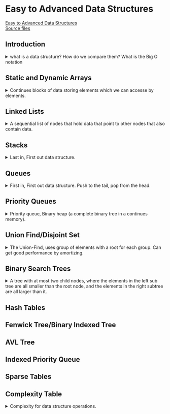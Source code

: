 <!--
ignore these words in spell check for this file
// cSpell:ignore nlex heapify Kruskal Treap inorder
-->

# Easy to Advanced Data Structures

[Easy to Advanced Data Structures](https://www.udemy.com/course/introduction-to-data-structures/) \
[Source files](https://github.com/williamfiset/Algorithms)

## Introduction

<details>
<summary>
what is a data structure? How do we compare them? What is the Big O notation
</summary>

> - A data structure is a way of organizing data so that it can be used effectively
> - they are essential ingratiates in creating fast and powerfull algorithms
> - they help to manage and organize data
> - they make code cleaner and easier to understand

**ADT** - abstract data type:\
an abstraction of a data structure that only provides the interface that a concrete data structure must uphold. it defines how the data structure should behave and what methods it has, but not how.

| Abstraction (**ADT**) | Implementation (**DS**)                                       |
| --------------------- | ------------------------------------------------------------- |
| List                  | Dynamic array, linked List                                    |
| Queue                 | Linked list based queue, Array based queue, stack based queue |
| Map                   | Tree map, Hash map, Hash table                                |
| Vehicle               | Golf cart, Bicycle, smart car                                 |

#### Understanding Space-Time Complexity

when we compare data structures as programmers, we ask ourselves

> - "how mush **time** does this algorithm need to finish?"
> - "how much **space** does this algorithm need to finish?"

the standard notations we use is the BIG O notations.\
there is also big theta notation, but it's less important

> "Big-O Notation gives an upper bound of the complexity in the **worst** case, helping to quantify performance as the input size becomes **arbitrarily large**"

for example, in the linked list, the worst case for search is when the searched element is in the end of the list, so the complexity is linear. same for space. we only care about arbitrary large input, the rest is meaningless in theory, so factors, constants and such are ignored.

these are the common complexcities, n being the input size.

| Complexicy        | Notation     | Notes         |
| ----------------- | ------------ | ------------- |
| Constant          | O(1)         |               |
| Logarithmic       | O(log(n))    | binary search |
| Linear            | O(n)         |               |
| Liner-logarithmic | O(n log (n)) | merge sort    |
| Quadric           | O(n^2)       |               |
| Cubic             | O(n^3)       |               |
| Exponential       | O(b^n), b>1  |               |
| Factorial         | O(n!)        |               |

> "Let _f_ be a function that describes the running time of a particular algorithm for an input size _n_"

we only care about the highest exponenet size, we can ignore constants, either for additions or multiplications, in theory, it doesn't matter, because the higher order power (term) will be dominant.

$
f(n) = 7log(n)^3 + 15n^2 +2n^3 +8 \\
O(f(n))= O(n^3)
$

examples of constants time running algorithms, linear time, quadric time. logarithmic time (binary search),

- finding all subsets of a set - O(n^2)
- finding all permutations of a string -O(n!)
- sorting with mergesort - O(n log(n))
- Iterating over all the cells in a matrix with n rows and m columns -O(n\*m)

</details>

## Static and Dynamic Arrays

<details>
<summary>
Continues blocks of data storing elements which we can accesse by elements.
</summary>

The array is probably the most used data structure.

> "A static array is a fixed length container containing n elements indexable from the range \[0,n-1]"

indexable mean that each slot/index (element) can be referenced with a number. static arrays are contentious slice of memory,all the elements are adjacent.

> - Used for storing and accessing sequentail data
> - Temporarily storing objects
> - Used by IO routines as buffer
> - Lookup tables and inverse lookup tables
> - Can be used to return multiple values from a function
> - Used in dynamic programming to cache answer to subproblems

access time is constant, because they are indexable. searching is linear time (we might need to traverse everyting), we can't insert /append or delete from static arrays. in dynamic arrayes, insertion and deletion is linear (we might need to shift everything), appending is constant time (assuming their is space available).

elements in array are postion based, and we use zero base indexing. elements can be iterated over, we usually use the square brackets notation "\[index]" to denote indexing. using a negative index or an index n or larger, we should get an out of bounds exception.

dynamic arrays are also indexed, but they also offer mechanics for growing and shrinking in size, we can add elements (to the end) or insert them(at any postion), and even remove them (requires reordering the array, or even shrinking it).

wc can implement a dynamic array with an underlying static array, when we need to add more elements, we create a new static array and copy all elements.

java source code implementation. the only intersting part is the implementation of the iterator.

</details>

## Linked Lists

<details>
<summary>
A sequential list of nodes that hold data that point to other nodes that also contain data.
</summary>

Each node contains data and a reference to the next node, the last node has a reference to null. used for separate chaining in hash tables and when implementing graphs.

terminology:

- head - the first node in a linked list
- tail - the last node in a linked list
- pointer - also called reference, tells us who the next node is
- node - a structure containing both the data and the pointer to the next node

A doubly linked list holds an additional pointer to the previous node, it makes traversal easier (going backwards is possible), but requires more space. doubly linked list also keep the tail exposed, so we can traverse it backwards, and removing nodes can be done in a constant time.

inserting - travel until we find where we want to insert the next node, stich it together.

```
inserted = new NODE(value)
inserted->next = current->next
current->next = inserted;
```

doubly linked list is similar, but with a lot more stiching to be done (we can't forget the 'previous' pointer)

```
inserted = new NODE(value)
inserted->next = current->next
inserted->prev = current
current->next = inserted;
inserted->next->prev = inserted
```

removing elements from a singly linked list, we can either use two pointers, with one lagging behind, so when the first pointer matches the node to remove, we can stich the nodes together, we can also use a trick that we use one travesal pointer, and when we find the element to remove, we swap the contents with the content of the next node and then we can safely remove the next on.

```
currentNode;
nodeBefore;
nodeBefore->next = curretNode->next;
delete currentNode;
```

removing a node from a doubly linked list is easier, once we find the node, we simply stich the previous and the next nodes together.

```
currentNode->prev->next = currentNode->next;
currentNode->next->prev = currentNode->prev;
delete currentNode;
```

in singly linked list, we can't elements from the tail easily, we need to reach it each time. in a doubly linked list we can always get the previous element so we can fix the tail.

java source code implementation. uses a NODE\<T> class. size is stored (not calculated). edge cases are removing when there is only one element. removing nodes by index (possible, just usually not exposed), another iterator implementation

</details>

## Stacks

<details>
<summary>
Last in, First out data structure.
</summary>

LIFO - last in, first out. push, pop, and peek.

> "one ended linear data structure which models a real world stack by having two primary operations, namely **push** and **pop**."

stacks are used in text editors, to undo operations, to keep track of matching brackets, used in programming to model recursion, using Depth First Search (DFS) on a graph.

getting the size is O(1), searching is O(N), because we need to pop all elements, and then push them back.

Example of using a stack to match brackets:\
every left bracket we find, we push to the stack, for a right brackets, we check if the stack not empty, and we check the top of the stack, if the top of the stack is the same type of the incoming bracket, we pop and continue. if they don't match then there is a problem, no need to check anymore. in the end we check that the stack is empty at the end of the operation.

Tower of Hanoi:\
moving elemens from stacks with constraints.

Stacks are usually implemented with arrays, linked list or double linked list. we have a head, and each time we add an element, we add it before the head, and it becomes the new head. popping an element is removing the head and setting the head to what is wasp pointing to. if we use an array then we keep track of the index of the last added element.

java source code implementation. uses a doubly linked list, nothing intresting.

</details>

## Queues

<details>
<summary>
First in, First out data structure. Push to the tail, pop from the head.
</summary>

FIFO - First in, first out.

> "Linear data structure which models a real world queues by having two primary operations, namely **enqueue** and **dequeue**."

we can enqueue (push element to the back), or dequeue (remove from front). terminology can be inconsistent, "enqueuing = adding = offering - pushing to the back", while "dequeue = polling = pop front = removing".

we always have a front and a back back end.

queues are used to model Breadth First Search (BFS) graph traversal, to keep track of a limited number of elements, to manage requests in order.

### Breadth First Search (BFS)

we have a graph, for every element, we (enqueue) push all the connections of the node into the queue, and then search from the front element (dequeue it) and repeat this until the queue is empty. in this pseudo code we modify the elements.

```pseudo
Let Q be a Queue
Q.enqueue(starting_model)
starting_node.visited = true
While Q is not Empty Do:
    node = Q.dequeue()
    For neighbor in neighbors(node):
        If neighbor as not been visited:
            neighbot.visited = true;
            Q.enqueue(neighbor)
```

### Implementations

We can implement queues with arrays (circular buffer?), or with linked lists. for a singly linked list, we add(enqueue) at the tail (back), and we pop (dequeue) from the head, each time we move the head forward.

java source code implementation. uses a doubly linked list, nothing intresting.

</details>

## Priority Queues

<details>
<summary>
Priority queue, Binary heap (a complete binary tree in a continues memory).
</summary>

Priority queues and heaps. Min and Max priority queues, binary heaps (sinking and swimming, sift down and sift up, bubble up and bubble down).

> "An ADT that operates similarly to a regular queue, except that **each elements has a certain priority**. The priority of the elements in the priority queue determines the order in which elements are removed from it"
>
> Priority queues can only hold elements that are comparable (support ordering, usually the 'less than' operator).

example with numbers, taking the smallest number.

we implement this ADT with a **heap**.

> - "A heap is a **tree** based DS that satisfies the **heap invariant** (the heap property): If A is a parent node of B then A is ordered with respect to B for all nodes A, B in the heap."
> - this means that the value of the parent node is always at the same relation to all of it's child nodes.
> - in a max heap, the parent node is always larger than than the child nodes, and in a min heap, always smaller. there is no defined relation between sibling nodes.

the heap helps us implement the priority queue. heaps aren't necessarily binary, they must be trees (can't contain cycles).

Priority queues usages:

- certain implementations of Dijkstras's shortest path algorithm.
- anytime we dynamically use 'get next best' or 'next worst'.
- Huffman encoding (lossless data compression).
- Best First Search algorithms such as **A\***.
- Minimum Spanning Tree algorithms/

complexity:

- construction is O(n) - from linear array, basis for heap sort.
- polling is O(log(n)) - take the root, might require reordering the heap to maintain the heap invariant.
- peeking is O(1) - without removing.
- adding is O(log(n)) - might need to reshuffle the heap.
- naive removing O(n)
- advanced removing (with hash table) O(log(n))
- naive contains O(n)
- advance contains (with has table) O(1)

as we can see, we can use a hash table to optmize some methods. this will be covered later.

### Turning Min Priority queue into a max Priority queue

most libraries provide just one of these two, either a max or a min priority queue. if we want the other, we need to make it ourselves. one way to hack this is to provide the comparable function and negate it. the other way is to negate the numbers before inserting them and when removing them. this works for signed numbers, not so much for classes or unsigned numbers.\
for strings, suppose we have compartoar _lex_,and it' negation _nlex_, s1 and s2 are strings, to get nlex we simply negate the value of lex (multiplying by -1).

### Inserting elements to binary heap

we use binary heaps for priority queues because it usually gives the best time complexity (better than linked list). There are many types of heaps(binary, fibonacci, binomial, pairing...).

> - "A binary is a binary tree that supports the heap in variant. in a binary tree, every node has exactly two children".
> - even leafs have exactly two children, its just that those children are null.
> - "A complete binary tree is a tree in which at every level, except possibly the last, is completely filled and all the nodes are as far left as possbile"

a canonical way of representing the complete tree haps is with an array. this gives us fast operations, as long as we maintain the structure of the complete binary tree.

- level 0 : index 0 (1)
- level 1 : index 1,2 (2)
- level 2 : index 3,4,5,6 (4)
- level 3 : index 7,8,9,10,11,12,13,14 (8)

> "let i be the parent node index:
>
> - left child index: 2i +1
> - right child index: 2i + 2
>
> (assuming zero based)"

- level 0 : 0 -> \[1,2]
- level 1 : 1 -> \[3,4], 2 -> \[5,6]
- level 2 : index 3 -> \[7,8], 4 -> \[9,10], 5 -> \[11,12], 6 -> \[13,14]

when we add nodes, we should manitain the heap invariants, we always add the new element at the lowest, first empty position, and from there we start bubbling up if needed. if the element is larger than parent, swap with parent, contniue to do so until we no longer violate the heap invariant.

### Removing elements from binary heap

removing the root is called polling, we don't need to search for the index, it's always the top element at index 0. to remove the root, we swap it with the last element index, remove the last element (which contained the previous root). and now that we are violating the heap invariant, we start bubbling down. we look at the children and swap with the smallest (prefring the left node), continue doing so.\
if we want to remove an element which isn't the root, we first search for it in the tree (linear search), we swap it with the last node, and do a bubble up again.\
we always work with swapping the last element and then bubbling up and down.

- polling is O(log(n)) - we know where the root is, and we do one operations per tree level.
- removing is O(n), we first search for the element, and then we perform the bubbling operations from that point.
- there is actually a better way to remove element.
  > "The inefficiency of the removal algorithm comes from the fact that we have to perform a linear search to find out where the an element is indexed at. What if instead we did a lookup using a _Hashtable_ to find out where a node is indexed at?\
  > A _hashtable_ provides constant time lookup and update for mapping from a key (the node value) to a value (the index)"

every value is mapped to the index, we can map the value to several indices with a set or tree set of indexes. at each bubbling operations we swap the values in both trees (data tree and index tree).

### Implementations

java implementations, using a comparable interface, heap size (last added index), heap capacity (which can grow), the '_heapify_' process (complexity of O(n)), we also have a map for the indices, which we use for checking if a heap contains an element, and for removing elements. swim is bubble up, sink is bubble down. swapping requires additional overhead for swapping the index map. when we remove from the middle of the heap we first check sinking, ad afterwards we check swimming.

</details>

## Union Find/Disjoint Set

<details>
<summary>
The Union-Find, uses group of elements with a root for each group. Can get good performance by amortizing.
</summary>

> "Union Find is a data structure that keeps track of elements which are split into one or more **disjoint sets**. It has two primary operations: **find** and **union**."

- find - given an element, find which group it belongs to
- union - merge two group together

example with magnets:

- we label all the numbers and merge them together based on attraction (proximity).
- each round we unify magnets into groups, or groups with other group.
- eventually we get one group.
- (this looks like an HLM thing)

Union Find (**UF**) are used in Kruskal's algorithm, grid percolation, network connectivity, finding the least common ancestor in trees, image processing.

the complexity for construction is O(n) uses &alpha;(n), which is amortized constant time for most operations.

### Kruskal Algorithm

Kruskal's minimum spanning tree algorithm.

> "Given a graph G = (V,E), we want to find a **Minimum Spanning Tree** in the graph (it may not be unique). A minimum spanning tree is a subset of the edges which connect all vertices in the graph with the minimal total edge cost."

each edge/link (connection between vetices/nodes) has a cost, and we want to touch all the vertices with the minimal cost total.

steps:

1. sort edges by ascending edge weight.
2. walk through the sorted edges and look at the nodes that are connected, if they are already unified (belong in the same group), keep going, otherwise, unify them and include the edge.
3. the algorithm terminates when every edge has been processed or all vertices have been unified into one group.

### Union and Find operations.

> "To begin using Union Find, first construct a bijection (a mapping) between your object and the intgers in the range [0,n)"

note: this step is not necessary, but it will allow us to construct and array-based union-find.

we don't have a specific order to how to map object to numbers, it just needs to be one-to-one relation, we should store it a lookup table. \
we then create an array, where each element is the mapping index of an object.

example, 12 objects, mapped into A-L, for now, we don't use path compression

| Object     | E     | F     | I     | D     | C   | A     | J     | L     | G     | K     | B     | H     |
| ---------- | ----- | ----- | ----- | ----- | --- | ----- | ----- | ----- | ----- | ----- | ----- | ----- |
| Lookup     | 0     | 1     | 2     | 3     | 4   | 5     | 6     | 7     | 8     | 9     | 10    | 11    |
| Unions - 1 | 0     | **0** | **4** | **4** | 4   | **6** | 6     | **0** | 8     | **4** | **6** | 11    |
| Unions - 2 | **4** | 0     | 4     | 4     | 4   | 6     | **4** | 0     | **0** | 4     | 6     | **8** |

for some index i in the array,the parent is going to be what's inside i in the array.
to unify, we look at the root node, and we change the parents.

- Union(C,K) root nodes are 4,9, so one of them (C) becomes the parent.
- Union (F,E) root nodes are 0,1, so one of them (F) becomes the parent.
- Union (A,J) root nodes are 5,6, J becomes the parent
- Union (A,B) root nodes are 6,10, so we merge the smaller group, and J is the parent.
- Union (C,D) root nodes are 4,3, C is the bigger group, now parent
- Union (D,I) root nodes are 4,2, C is the bigger group, now parent
- Union (L,F) root nodes are 6,0, E is the parent
- Union (C,A) root nodes are 4,6, both are groups, C is larger, J's parent is C, but A,B still point to J,
- Union (A,B) root nodes are 4,4 no need to do anything
- Union (H,G) root nodes are 11,8, choose one as parent
- Union (H,F) root nodes are 8,0, E group is larger.
- Union (H,B) root nodes are 8,4, C group is larger

and now we are done.

> - Find: "To _find_ which componenet a particular element belongs to find the root of that componenet by following the parent nodes until a self loop is reached (a node who's parent is itself)."
> - Union: "To _unify_ two elements find which are the root nodes of each component and if the root nodes are different make one of the root nodes be the parent of the other."
>   we don't "un-union' elements, we only change the top root nodes, not all the children.
>   the number of componenets is the number of the roots remaning, the number of root nodes never increase.

so far, we don't support the nice amortized &alpha;(n) complexity.\
checking if H and B belong to the same group requires five hops, and this can get much worse. depending on how we grouped them together.
H->G->E->C \
B->J->C

### Path Compression

this is what makes the Union-Find have &alpha;(n) complexity.

everything point to the root node, at each search we change the root node, we should always have at most two levels.

| Object   | A   | B   | C   | D   | E   | F   | G   | H   | I   | J   |
| -------- | --- | --- | --- | --- | --- | --- | --- | --- | --- | --- |
| Lookup   | 0   | 1   | 2   | 3   | 4   | 5   | 6   | 7   | 8   | 9   |
| Unions-1 | 0   | 1   | 2   | 3   | 4   | 5   | 6   | 7   | 8   | 9   |

- Union(A,B)
- Union(C,D)
- Union(E,F)
- Union(G,H)
- Union(I,J)
- Union(J,G)
- Union(H,F)
- Union(A,C)
- Union(D,E)
- Union(G,B)
- Union(I,J)

regular mode:

> A->B->C->D->E \
> F->E \
> G->H->E \
> J->I->H-->>E

checking if J and A are in the same group will take a lot of jumps.

with path compression:

> C->D->E \
> A->D->E \
> B->E \
> G->E \
> J->E \
> I->E \
> F->E \
> H->E

the check is much shorter, because we reduced the levels between each node and the parent. it also becomes stable. at each iteration we compress the path, so subsequent checks become faster.

### Implementation

java source code, we track the parents of each element (root), we have an array of sizes for each component. we start with each elements having itself as a root and size of 1. when we call find, we first find the root regularly, and then we update the path from it to the parent and making all elements point to the root as their root element.\
the root nodes contain the sizes, once something has been merged, the 'size' of it becomes irreverent, and we would never look it up again. we use intgers rather than objects, it's easier to do so, we can simply keep the elements in a map and use the index number to find it in our arrays.

```java
public int find (int p){
  int root = p;
  while (root != id[root])
  {
    root = id[root]; // find root
  }
  while (p! =root)
  {
    int next = id[p]; //exchange and update
    id[p] = root;
    p= next;
  }
  return root;
}

public void unify(int p, int q){
  int root1 =find(p); //path compression happens here
  int root2 =find(q); //path compression happens here
  if (root1 == root2) return; //same group already
  if (sz[root1] < sz[root2]) //which root is larger
  {
    sz[root2]+= sz[root1]; // update sizes
    id[root1] = root2; //make one the root of the other
  }
  else
  {
    sz[root1]+= sz[root2];
    id[root2] = root1;
  }

  --numComponents; // decrease the number of components, because we merged two groups
}
```

</details>

## Binary Search Trees

<details>
<summary>
A tree with at most two child nodes, where the elements in the left sub tree are all smaller than the root node, and the elements in the right subtree are all larger than it.
</summary>

> "A tree is an undirected graph which satisfies any of the following defintions:
>
> - An acyclic connected graph (no cycles).
> - A connected graph with N nodes and N-1 edges.
> - A graph in which any two vertices are connected by _exactly_ one path"

a tree has a root node. any node can be a root.
a child is a node extending from another node. A parent node is the inverse of this. the root note has no parent (although it's sometimes useful to assign to sat that it's its' own parent, like file systems tree). a leaf node is a node with no children. subtree is a tree entirely containted inside a another tree. a single node is a subtree.

a binarty tree is a tree in which every node has at most two child nodes.

> "A **binary search tree** is a binary tree that satisfies the **BST invariant**: left subtree has smaller elements and right subtree has larger elements than of that of parent node."

duplicate values are sometimes allowed, but we usually don't need them.

usages

- Binary search tree (BSTs)
  - Implementation of some Map and Set ADTs
  - Red black Tree
  - AVL Tree
  - Splay Tree
  - etc...
- Implementain a binary heap
- Syntax tree (for the compiler and calculator)
- Treap - a probabilistic DS (a randomized BST)

the complexity of a binary search tree operations is O(log(n)) in the average case, but in the worst case (degenerate tree) we can have worse performance (linear complexicy).

[tree visualization tool](https://www.cs.usfca.edu/~galles/visualization/BST.html)

### Insertion

elements must be comparable, so that they could be ordered inside the tree.
we compare a the value of the inserted element to the current node, if larger, we move to the right node, if smaller, the left node,if the child node it that direction doesn't exist, we create a new node. for equality cases we can allow duplicates or not.

on random data, we get O(log(n)) complexity, but for sorted data we get linear complexity.

### Removal

removing elements is more complicated, but we can look at is a two steps process.

> 1.  Find the element we wish to remove (if it exists)\
>     when we search, there are four options.
>
>     1.  we hit a null node, which means the value does not exist within our tree.
>     2.  Compeator value equal to 0, element found
>     3.  Compeator value less than 0, the value can be the left subtree
>     4.  Compeator value less greater 0, the value can be the right subtree
>
> 2.  Replace the node we want to remove with it's successor (if any) to maintain the BST invariant.\
>     to remove a node, there are again four cases:
>     1. Node to remove is a Leaf node (no children). just remove it,don't forget to fix it from the parent (remove the reference).
>     2. node to remove has left subtree, but not right subtree. the successor of the node we remove will become the root of the subtree (don't forget to fix the parent link).
>     3. node to remove has right subtree, but not left subtree. same as the earlier case.
>     4. node to remove has both subtrees. the successor can "either the **largest value** in the _left subtree_, or the the **smallest value** in the _right subtree_".

> "the **largest value** in the _left subtree_ satisfies the BST invariant because it is larger then anything else in the left subtree, but smaller than anything in the right subtree, because it was found in the left subtree."

same logic applies for the **smallest value** in the _right subtree_.

we go once to one side, and then continue all the way with the other side.

we copy the value from the successor and overwrite the value we wanted to remove, now we perform the remove operation on the 'duplicated' successor element. the successor node will never have both children nodes, so we don't have much complications to worry about.

### Traversal

three types of traversals that are defined recursively
-PreOrder - current node is processed _before_ the children node
-InOrder - current node is processed _between_ children node
-PostOrder - current node is processed _after_ the children node
-Level Order Traversal - process layers by layer. uses breadth first search with a queue.

```
preorder(node):
  if node == null: return
  print(node.value)
  preorder(node.left)
  postorder(node.right)

inorder(node):
if node == null: return
  inorder(node.left)
  print(node.value)
  inorder(node.right)

postorder(node)
  if node == null: return
  preorder(node.left)
  postorder(node.right)
  print(node.value)
```

when we do **inorder** traversal and print, it means we print the elements in ascending order.

a level order travesal uses a queue, we do a breadth first search, we push the root to the queue, and then we start cycling until the queue is empty, we take the element from the queue, and push the children of that node into the queue.

```
let q = Queue
q.push(root)
while (!q.empty):
  let n = q.pop()
  process(n)
  q.push(n.left)
  q.push(n.right)

```

### Implementation

java source code. the data must extend the Comparable interface, some iterator stuff, as usual.

</details>

## Hash Tables

<!-- <details> -->
<summary>

</summary>

</details>

## Fenwick Tree/Binary Indexed Tree

<!-- <details> -->
<summary>

</summary>

</details>

## AVL Tree

<!-- <details> -->
<summary>

</summary>

</details>

## Indexed Priority Queue

<!-- <details> -->
<summary>

</summary>

</details>

## Sparse Tables

<!-- <details> -->
<summary>

</summary>

</details>

## Complexity Table

<details>
<summary>
Complexity for data structure operations.
</summary>

| Data structure                  | Access        | Search | Insertion        | Appending            | Deletion                                   |
| ------------------------------- | ------------- | ------ | ---------------- | -------------------- | ------------------------------------------ |
| Static Array                    | O(1)          | O(n)   | N/A              | N/A                  | N/A                                        |
| Dynamic Array                   | O(1)          | O(n)   | O(n)             | O(n)                 | O(n)                                       |
| Singly Linked List              | N/A           | O(n)   | at head O(1)     | at tail O(1)         | at head O(1), at tail O(n), in middle O(n) |
| Doubly Linked List              | N/A           | O(n)   | at head O(1)     | at tail O(1)         | at head O(1), at tail O(1), in middle O(n) |
| Stack                           | peek top O(1) | O(N)   | N/A, only push   | push at top O(1)     | pop top O(1)                               |
| Queue                           | front O(1)    | O(N)   | N/A,only enqueue | enqueue at back O(1) | dequeue front O(1) in middle O(N)          |
| Priority Queue with Binary Heap | Peeking O(1)  | N/A    |                  | Adding O(log(n))     | Polling O(log(n))                          |

### Union Find / Disjoint Sets

&alpha; stands for _Amortized constat time_.

| Operation          | Complexicy |
| ------------------ | ---------- |
| Construction       | O(n)       |
| Union              | &alpha;(n) |
| Find               | &alpha;(n) |
| Get component size | &alpha;(n) |
| Check if connected | &alpha;(n) |
| Count components   | O(1)       |

### Binary Search Tree

| Operation | Average   | Worst |
| --------- | --------- | ----- |
| Insert    | O(log(n)) | O(n)  |
| Delete    | O(log(n)) | O(n)  |
| Remove    | O(log(n)) | O(n)  |
| Search    | O(log(n)) | O(n)  |

</details>

